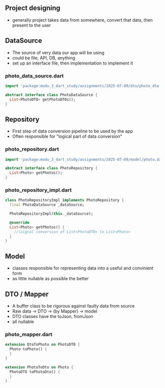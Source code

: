 ## Project designing
- generally project takes data from somewhere, convert that data, then present to the user

## DataSource
- The source of very data our app will be using
- could be file, API, DB, anything
- set up an interface file, then implementation to implement it
### photo_data_source.dart
```dart
import 'package:modu_3_dart_study/assignments/2025-07-09/dto/photo_dto.dart';

abstract interface class PhotoDataSource {
  List<PhotoDTO> getPhotoDTOs();
}

```

## Repository
- First step of data conversion pipeline to be used by the app
- Often responsible for "logical part of data conversion"

### photo_repository.dart
```dart
import 'package:modu_3_dart_study/assignments/2025-07-09/model/photo.dart';

abstract interface class PhotoRepository {
  List<Photo> getPhotos();
}

```

### photo_repository_impl.dart
```dart
class PhotoRepositoryImpl implements PhotoRepository {
  final PhotoDataSource _dataSource;

  PhotoRepositoryImpl(this._dataSource);

  @override
  List<Photo> getPhotos() {
    //loigcal conversion of List<PhotoDTO> to List<Photo>
  }
}
```

## Model
- classes responsible for representing data into a useful and convinient form
- as little nullable as possible the better

## DTO / Mapper
- A buffer class to be rigorous against faulty data from source
- Raw data -> DTO -> (by Mapper) -> model
- DTO classes have the toJson, fromJson
- all nullable


### photo_mapper.dart
```dart
extension DtoToPhoto on PhotoDTO {
  Photo toPhoto() {
  }
}

extension PhotoToDto on Photo {
  PhotoDTO toPhotoDto() {
  }
}

```